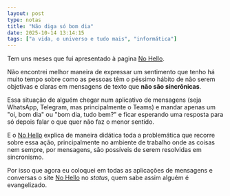 ```yaml
---
layout: post
type: notas
title: "Não diga só bom dia"
date: 2025-10-14 13:14:15
tags: ["a vida, o universo e tudo mais", "informática"]
---
```

Tem uns meses que fui apresentado à pagina [No Hello](https://nohello.net/pt-br).  

Não encontrei melhor maneira de expressar um sentimento que tenho há muito tempo sobre como as pessoas têm o péssimo hábito de não serem objetivas e claras em mensagens de texto que **não são síncrônicas**.  

Essa situação de alguém chegar num aplicativo de mensagens (seja WhatsApp, Telegram, mas principalmente o Teams) e mandar apenas um "oi, bom dia" ou "bom dia, tudo bem?" e ficar esperando uma resposta para só depois falar o que quer não faz o menor sentido.  

E o [No Hello](https://nohello.net/pt-br) explica de maneira didática toda a problemática que recorre sobre essa ação, principalmente no ambiente de trabalho onde as coisas nem sempre, por mensagens, são possíveis de serem resolvidas em sincronismo.  

Por isso que agora eu coloquei em todas as aplicações de mensagens e conversas o site [No Hello](https://nohello.net/pt-br) no _status_, quem sabe assim alguém é evangelizado. 
